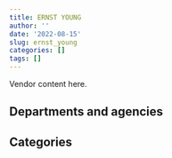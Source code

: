 ```yaml
---
title: ERNST YOUNG
author: ''
date: '2022-08-15'
slug: ernst_young
categories: []
tags: []
---
```


<script src="/rmarkdown-libs/htmlwidgets/htmlwidgets.js"></script>
<link href="/rmarkdown-libs/datatables-css/datatables-crosstalk.css" rel="stylesheet" />
<script src="/rmarkdown-libs/datatables-binding/datatables.js"></script>
<script src="/rmarkdown-libs/jquery/jquery-3.6.0.min.js"></script>
<link href="/rmarkdown-libs/dt-core-bootstrap/css/dataTables.bootstrap.min.css" rel="stylesheet" />
<link href="/rmarkdown-libs/dt-core-bootstrap/css/dataTables.bootstrap.extra.css" rel="stylesheet" />
<script src="/rmarkdown-libs/dt-core-bootstrap/js/jquery.dataTables.min.js"></script>
<script src="/rmarkdown-libs/dt-core-bootstrap/js/dataTables.bootstrap.min.js"></script>
<link href="/rmarkdown-libs/crosstalk/css/crosstalk.min.css" rel="stylesheet" />
<script src="/rmarkdown-libs/crosstalk/js/crosstalk.min.js"></script>
<script src="/rmarkdown-libs/htmlwidgets/htmlwidgets.js"></script>
<link href="/rmarkdown-libs/datatables-css/datatables-crosstalk.css" rel="stylesheet" />
<script src="/rmarkdown-libs/datatables-binding/datatables.js"></script>
<script src="/rmarkdown-libs/jquery/jquery-3.6.0.min.js"></script>
<link href="/rmarkdown-libs/dt-core-bootstrap/css/dataTables.bootstrap.min.css" rel="stylesheet" />
<link href="/rmarkdown-libs/dt-core-bootstrap/css/dataTables.bootstrap.extra.css" rel="stylesheet" />
<script src="/rmarkdown-libs/dt-core-bootstrap/js/jquery.dataTables.min.js"></script>
<script src="/rmarkdown-libs/dt-core-bootstrap/js/dataTables.bootstrap.min.js"></script>
<link href="/rmarkdown-libs/crosstalk/css/crosstalk.min.css" rel="stylesheet" />
<script src="/rmarkdown-libs/crosstalk/js/crosstalk.min.js"></script>

Vendor content here.

## Departments and agencies

<div id="htmlwidget-1" style="width:100%;height:auto;" class="datatables html-widget"></div>
<script type="application/json" data-for="htmlwidget-1">{"x":{"style":"bootstrap","filter":"none","vertical":false,"data":[["<a href=\"/departments/aandc-aadnc/\">Crown-Indigenous Relations and Northern Affairs Canada<\/a>","<a href=\"/departments/cannor/\">Canadian Northern Economic Development Agency<\/a>","<a href=\"/departments/cbsa-asfc/\">Canada Border Services Agency<\/a>","<a href=\"/departments/cer-rec/\">Canada Energy Regulator<\/a>","<a href=\"/departments/cfia-acia/\">Canadian Food Inspection Agency<\/a>","<a href=\"/departments/cic/\">Immigration, Refugees and Citizenship Canada<\/a>","<a href=\"/departments/cihr-irsc/\">Canadian Institutes of Health Research<\/a>","<a href=\"/departments/cnsc-ccsn/\">Canadian Nuclear Safety Commission<\/a>","<a href=\"/departments/cra-arc/\">Canada Revenue Agency<\/a>","<a href=\"/departments/csc-scc/\">Correctional Service of Canada<\/a>","<a href=\"/departments/csps-efpc/\">Canada School of Public Service<\/a>","<a href=\"/departments/dfatd-maecd/\">Global Affairs Canada<\/a>","<a href=\"/departments/dnd-mdn/\">National Defence<\/a>","<a href=\"/departments/ec/\">Environment and Climate Change Canada<\/a>","<a href=\"/departments/esdc-edsc/\">Employment and Social Development Canada<\/a>","<a href=\"/departments/fcac-acfc/\">Financial Consumer Agency of Canada<\/a>","<a href=\"/departments/feddevontario/\">Federal Economic Development Agency for Southern Ontario<\/a>","<a href=\"/departments/fin/\">Department of Finance Canada<\/a>","<a href=\"/departments/fja-cmf/\">Office of the Commissioner for Federal Judicial Affairs Canada<\/a>","<a href=\"/departments/ic/\">Innovation, Science and Economic Development Canada<\/a>","<a href=\"/departments/infc/\">Infrastructure Canada<\/a>","<a href=\"/departments/isc-sac/\">Indigenous Services Canada<\/a>","<a href=\"/departments/jus/\">Department of Justice Canada<\/a>","<a href=\"/departments/lac-bac/\">Library and Archives Canada<\/a>","<a href=\"/departments/nbc-ccbn/\">The National Battlefields Commission<\/a>","<a href=\"/departments/nrc-cnrc/\">National Research Council Canada<\/a>","<a href=\"/departments/nrcan-rncan/\">Natural Resources Canada<\/a>","<a href=\"/departments/nserc-crsng/\">Natural Sciences and Engineering Research Council of Canada<\/a>","<a href=\"/departments/oag-bvg/\">Office of the Auditor General of Canada<\/a>","<a href=\"/departments/osfi-bsif/\">Office of the Superintendent of Financial Institutions Canada<\/a>","<a href=\"/departments/pc/\">Parks Canada<\/a>","<a href=\"/departments/pch/\">Canadian Heritage<\/a>","<a href=\"/departments/ppsc-sppc/\">Public Prosecution Service of Canada<\/a>","<a href=\"/departments/pwgsc-tpsgc/\">Public Services and Procurement Canada<\/a>","<a href=\"/departments/ssc-spc/\">Shared Services Canada<\/a>","<a href=\"/departments/statcan/\">Statistics Canada<\/a>","<a href=\"/departments/tbs-sct/\">Treasury Board of Canada Secretariat<\/a>","<a href=\"/departments/tc/\">Transport Canada<\/a>","<a href=\"/departments/wd-deo/\">Western Economic Diversification Canada<\/a>"],["$   272,353.99","$    32,235.40","$   931,026.86","$ 1,214,351.38",null,"$    98,347.67","$   104,631.34",null,"$   799,457.75","$    68,837.60",null,"$ 1,167,618.84","$   179,470.68",null,"$ 4,746,112.14","$    17,356.80","$    99,153.00","$    33,888.70",null,"$    39,952.81","$    22,600.00","$   360,410.94",null,null,"$    25,754.00","$    55,714.30","$         0.00","$    53,248.45","$   214,211.00","$    11,300.00",null,"$    81,500.82",null,"$ 2,248,953.37","$    24,860.00","$    65,513.62","$   905,624.79","$    24,998.42",null],["$   297,030.23","$    33,050.35","$   510,934.97","$   868,811.49",null,null,"$    42,663.18",null,"$   799,457.75","$    38,838.48",null,"$   674,553.66","$ 1,642,131.84",null,"$ 5,545,675.31",null,"$    97,946.58",null,"$    23,340.00","$   125,866.55",null,"$   360,410.94",null,"$    24,144.75","$    25,754.40","$   184,870.18","$         0.00","$    78,108.45","$   367,533.05","$    25,000.00","$    24,990.00","$    92,011.91","$     3,211.10","$ 2,784,596.18",null,"$   160,486.38","$ 1,578,979.82","$   487,332.28",null],["$   297,844.01",null,"$   101,836.58","$    66,961.18","$    13,195.97","$    57,143.28","$    65,653.17",null,"$   801,648.05","$    38,944.89",null,"$ 1,376,081.25","$ 1,214,185.03",null,"$ 4,774,945.48",null,"$    16,950.00",null,null,"$   225,111.41","$    53,763.78","$   361,398.37",null,"$    19,308.49","$    24,950.00","$   185,376.67","$   147,414.15","$    78,946.39","$   330,803.25",null,null,"$    87,104.40","$     6,880.93","$ 3,237,071.27","$   123,121.41",null,"$ 1,161,937.17","$ 1,675,108.10",null],["$   409,253.56",null,"$   190,360.70","$    39,973.50","$    20,704.03","$    81,220.82","$    65,654.71","$   103,042.11","$   799,457.75","$    38,838.48","$    80,761.14","$ 1,164,387.71","$ 4,461,573.32","$    54,771.22","$    69,400.39",null,null,null,null,"$   151,047.95","$    60,360.57",null,"$    38,985.00","$     9,987.15","$    24,950.00","$   229,201.63","$    22,922.60","$    34,924.13","$   425,102.35","$    71,376.73","$    97,728.75","$   109,953.78",null,"$ 2,386,033.12","$   393,684.85","$    11,735.05","$   817,066.34","$ 1,578,664.51","$    26,250.00"]],"container":"<table class=\"table table-striped table-hover row-border order-column display\">\n  <thead>\n    <tr>\n      <th>Department<\/th>\n      <th>2017-2018<\/th>\n      <th>2018-2019<\/th>\n      <th>2019-2020<\/th>\n      <th>2020-2021<\/th>\n    <\/tr>\n  <\/thead>\n<\/table>","options":{"order":[[4,"desc"]],"pageLength":10,"autoWidth":true,"columnDefs":[],"orderClasses":false}},"evals":[],"jsHooks":[]}</script>

## Categories

<div id="htmlwidget-2" style="width:100%;height:auto;" class="datatables html-widget"></div>
<script type="application/json" data-for="htmlwidget-2">{"x":{"style":"bootstrap","filter":"none","vertical":false,"data":[["<a href=\"/categories/1_facilities_and_construction/\">Facilities and construction<\/a>","<a href=\"/categories/10_office_management/\">Office management<\/a>","<a href=\"/categories/11_defence/\">Defence<\/a>","<a href=\"/categories/2_professional_services/\">Professional services<\/a>","<a href=\"/categories/3_information_technology/\">Information technology<\/a>","<a href=\"/categories/4_medical/\">Medical<\/a>","<a href=\"/categories/9_human_capital/\">Human capital<\/a>",null],["$     74,944.42","$          0.00",null,"$  8,595,603.53","$  4,269,848.15","$    103,017.60","$    810,757.75","$     45,313.21"],["$    660,000.00","$          0.00",null,"$ 10,040,897.38","$  5,369,163.60",null,"$    827,668.85",null],["$    307,020.63","$          0.00",null,"$ 10,711,331.85","$  4,677,253.24",null,"$    848,078.98",null],["$    368,386.02","$          0.00","$    224,757.00","$ 12,277,554.25","$    387,483.88",null,"$    811,192.80",null]],"container":"<table class=\"table table-striped table-hover row-border order-column display\">\n  <thead>\n    <tr>\n      <th>Category<\/th>\n      <th>2017-2018<\/th>\n      <th>2018-2019<\/th>\n      <th>2019-2020<\/th>\n      <th>2020-2021<\/th>\n    <\/tr>\n  <\/thead>\n<\/table>","options":{"order":[[4,"desc"]],"pageLength":20,"autoWidth":true,"columnDefs":[],"orderClasses":false,"lengthMenu":[10,20,25,50,100]}},"evals":[],"jsHooks":[]}</script>
